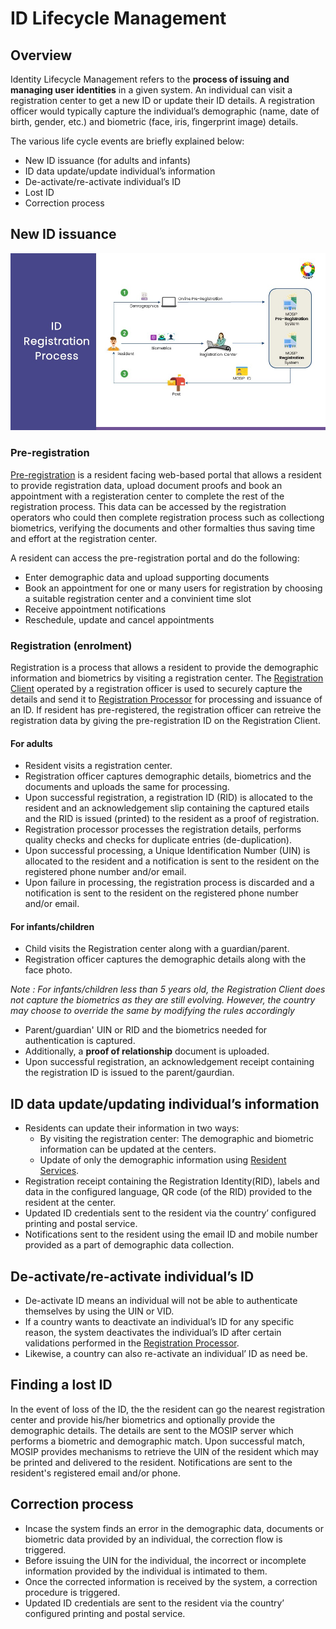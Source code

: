 # ID Lifecycle Management

## Overview
Identity Lifecycle Management refers to the **process of issuing and managing user identities** in a given system. An individual can visit a registration center to get a new ID or update their ID details. A registration officer would typically capture the individual’s demographic (name, date of birth, gender, etc.) and biometric (face, iris, fingerprint image) details. 

The various life cycle events are briefly explained below:
* New ID issuance (for adults and infants)
* ID data update/update individual’s information
* De-activate/re-activate individual’s ID
* Lost ID
* Correction process

## New ID issuance 

![](_images/id-registration-process.jpg)

### Pre-registration
[Pre-registration](pre-registration.md) is a resident facing web-based portal that allows a resident to provide registration data, upload document proofs and book an appointment with a registeration center to complete the rest of the registration process.  This data can be accessed by the registration operators who could then complete registration process such as collectiong biometrics, verifying the documents and other formalties thus saving time and effort at the registration center.

A resident can access the pre-registration portal and do the following:
* Enter demographic data and upload supporting documents
* Book an appointment for one or many users for registration by choosing a suitable registration center and a convinient time slot
* Receive appointment notifications
* Reschedule, update and cancel appointments


### Registration (enrolment)
Registration is a process that allows a resident to provide the demographic information and biometrics by visiting a registration center.  The [Registration Client](registration-client.md) operated by a registration officer is used to securely capture the details and send it to [Registration Processor](registration-processor.md) for processing and issuance of an ID.   If resident has pre-registered, the registration officer can retreive the registration data by giving the pre-registration ID on the Registration Client.

#### For adults
-    Resident visits a registration center.
-    Registration officer captures demographic details, biometrics and the documents and uploads the same for processing.
-    Upon successful registration, a registration ID (RID) is allocated to the resident and an acknowledgement slip containing the captured etails and the RID is issued (printed) to the resident as a proof of registration.  
-    Registration processor processes the registration details, performs quality checks and checks for duplicate entries (de-duplication).
-    Upon successful processing, a Unique Identification Number (UIN) is allocated to the resident and a notification is sent to the resident on the registered phone number and/or email. 
-    Upon failure in processing, the registration process is discarded and a notification is sent to the resident on the registered phone number and/or email.

#### For infants/children
-    Child visits the Registration center along with a guardian/parent.
-    Registration officer captures the demographic details along with the face photo.

_Note :  For infants/children less than 5 years old, the Registration Client does not capture the biometrics as they are still evolving. However, the country may choose to override the same by modifying the rules accordingly_

-    Parent/guardian' UIN or RID and the biometrics needed for authentication is captured.
-    Additionally, a **proof of relationship** document is uploaded.
-    Upon successful registration, an acknowledgement receipt containing the registration ID is issued to the parent/gaurdian.

## ID data update/updating individual’s information
-    Residents can update their information in two ways:
        * By visiting the registration center: The demographic and biometric information can be updated at the centers.
        * Update of only the demographic information using [Resident Services](https://docs.mosip.io/1.2.0/modules/resident-services).
-  Registration receipt containing the Registration Identity(RID), labels and data in the configured language, QR code (of the RID) provided to the resident at the center.
-    Updated ID credentials sent to the resident via the country’ configured printing and postal service.
-    Notifications sent to the resident using the email ID and mobile number provided as a part of demographic data collection.

## De-activate/re-activate individual’s ID
-  De-activate ID means an individual will not be able to authenticate themselves by using the UIN or VID. 
-  If a country wants to deactivate an individual’s ID for any specific reason, the system deactivates the individual’s ID after certain validations performed in the [Registration Processor](registration-processor.md). 
- Likewise, a country can also re-activate an individual’ ID as need be.

## Finding a lost ID
In the event of loss of the ID, the the resident can go the nearest registration center and provide his/her biometrics and optionally provide the demographic details.   The details are sent to the MOSIP server which performs a biometric and demographic match.  Upon successful match, MOSIP provides mechanisms to retrieve the UIN of the resident which may be printed and delivered to the resident.
Notifications are sent to the resident's registered email and/or phone.

## Correction process
- Incase the system finds an error in the demographic data, documents or biometric data provided by an individual, the correction flow is triggered.
- Before issuing the UIN for the individual, the incorrect or incomplete information provided by the individual is intimated to them.
- Once the corrected information is received by the system, a correction procedure is triggered.
- Updated ID credentials are sent to the resident via the country’ configured printing and postal service.
   



